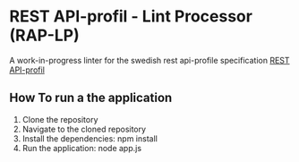 # REST API-profil - Lint Processor (RAP-LP)
A work-in-progress linter for the swedish rest api-profile specification
[REST API-profil](https://dev.dataportal.se/rest-api-profil)


## How To run a the application

1. Clone the repository
2. Navigate to the cloned repository
3. Install the dependencies: npm install
4. Run the application: node app.js


